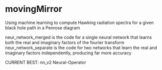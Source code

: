 # movingMirror
Using machine learning to compute Hawking radiation spectra for a given black hole path in a Penrose diagram

neur_network_merged is the code for a single neural network that learns both the real and imaginary factors of the fourier transform  
neur_network_separate is the code for two networks that learn the real and imaginary factors independently, producing far more accuracy

CURRENT BEST:
nn_v2
Neural-Operator
